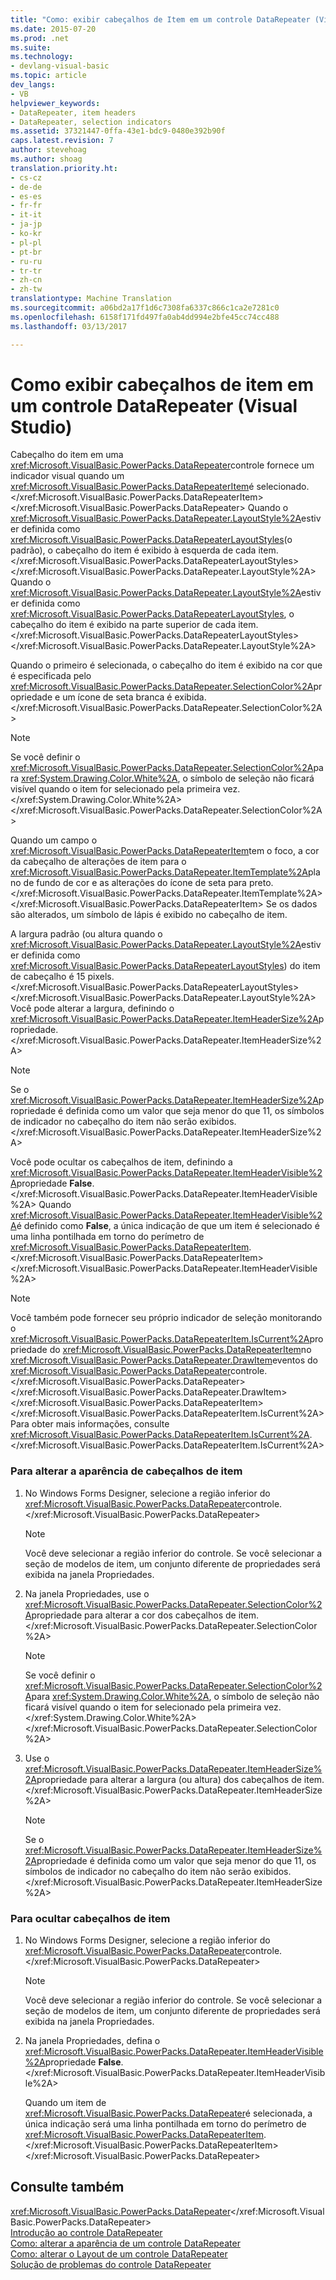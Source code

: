 ```yaml
---
title: "Como: exibir cabeçalhos de Item em um controle DataRepeater (Visual Studio) | Documentos do Microsoft"
ms.date: 2015-07-20
ms.prod: .net
ms.suite: 
ms.technology:
- devlang-visual-basic
ms.topic: article
dev_langs:
- VB
helpviewer_keywords:
- DataRepeater, item headers
- DataRepeater, selection indicators
ms.assetid: 37321447-0ffa-43e1-bdc9-0480e392b90f
caps.latest.revision: 7
author: stevehoag
ms.author: shoag
translation.priority.ht:
- cs-cz
- de-de
- es-es
- fr-fr
- it-it
- ja-jp
- ko-kr
- pl-pl
- pt-br
- ru-ru
- tr-tr
- zh-cn
- zh-tw
translationtype: Machine Translation
ms.sourcegitcommit: a06bd2a17f1d6c7308fa6337c866c1ca2e7281c0
ms.openlocfilehash: 6158f171fd497fa0ab4dd994e2bfe45cc74cc488
ms.lasthandoff: 03/13/2017

---
```

# <a name="how-to-display-item-headers-in-a-datarepeater-control-visual-studio"></a>Como exibir cabeçalhos de item em um controle DataRepeater (Visual Studio)
Cabeçalho do item em uma <xref:Microsoft.VisualBasic.PowerPacks.DataRepeater>controle fornece um indicador visual quando um <xref:Microsoft.VisualBasic.PowerPacks.DataRepeaterItem>é selecionado.</xref:Microsoft.VisualBasic.PowerPacks.DataRepeaterItem> </xref:Microsoft.VisualBasic.PowerPacks.DataRepeater> Quando o <xref:Microsoft.VisualBasic.PowerPacks.DataRepeater.LayoutStyle%2A>estiver definida como <xref:Microsoft.VisualBasic.PowerPacks.DataRepeaterLayoutStyles>(o padrão), o cabeçalho do item é exibido à esquerda de cada item.</xref:Microsoft.VisualBasic.PowerPacks.DataRepeaterLayoutStyles> </xref:Microsoft.VisualBasic.PowerPacks.DataRepeater.LayoutStyle%2A> Quando o <xref:Microsoft.VisualBasic.PowerPacks.DataRepeater.LayoutStyle%2A>estiver definida como <xref:Microsoft.VisualBasic.PowerPacks.DataRepeaterLayoutStyles>, o cabeçalho do item é exibido na parte superior de cada item.</xref:Microsoft.VisualBasic.PowerPacks.DataRepeaterLayoutStyles> </xref:Microsoft.VisualBasic.PowerPacks.DataRepeater.LayoutStyle%2A>  
  
 Quando o primeiro é selecionada, o cabeçalho do item é exibido na cor que é especificada pelo <xref:Microsoft.VisualBasic.PowerPacks.DataRepeater.SelectionColor%2A>propriedade e um ícone de seta branca é exibida.</xref:Microsoft.VisualBasic.PowerPacks.DataRepeater.SelectionColor%2A>  
  
> [!NOTE]
>  Se você definir o <xref:Microsoft.VisualBasic.PowerPacks.DataRepeater.SelectionColor%2A>para <xref:System.Drawing.Color.White%2A>, o símbolo de seleção não ficará visível quando o item for selecionado pela primeira vez.</xref:System.Drawing.Color.White%2A> </xref:Microsoft.VisualBasic.PowerPacks.DataRepeater.SelectionColor%2A>  
  
 Quando um campo o <xref:Microsoft.VisualBasic.PowerPacks.DataRepeaterItem>tem o foco, a cor da cabeçalho de alterações de item para o <xref:Microsoft.VisualBasic.PowerPacks.DataRepeater.ItemTemplate%2A>plano de fundo de cor e as alterações do ícone de seta para preto.</xref:Microsoft.VisualBasic.PowerPacks.DataRepeater.ItemTemplate%2A> </xref:Microsoft.VisualBasic.PowerPacks.DataRepeaterItem> Se os dados são alterados, um símbolo de lápis é exibido no cabeçalho de item.  
  
 A largura padrão (ou altura quando o <xref:Microsoft.VisualBasic.PowerPacks.DataRepeater.LayoutStyle%2A>estiver definida como <xref:Microsoft.VisualBasic.PowerPacks.DataRepeaterLayoutStyles>) do item de cabeçalho é 15 pixels.</xref:Microsoft.VisualBasic.PowerPacks.DataRepeaterLayoutStyles> </xref:Microsoft.VisualBasic.PowerPacks.DataRepeater.LayoutStyle%2A> Você pode alterar a largura, definindo o <xref:Microsoft.VisualBasic.PowerPacks.DataRepeater.ItemHeaderSize%2A>propriedade.</xref:Microsoft.VisualBasic.PowerPacks.DataRepeater.ItemHeaderSize%2A>  
  
> [!NOTE]
>  Se o <xref:Microsoft.VisualBasic.PowerPacks.DataRepeater.ItemHeaderSize%2A>propriedade é definida como um valor que seja menor do que 11, os símbolos de indicador no cabeçalho do item não serão exibidos.</xref:Microsoft.VisualBasic.PowerPacks.DataRepeater.ItemHeaderSize%2A>  
  
 Você pode ocultar os cabeçalhos de item, definindo a <xref:Microsoft.VisualBasic.PowerPacks.DataRepeater.ItemHeaderVisible%2A>propriedade **False**.</xref:Microsoft.VisualBasic.PowerPacks.DataRepeater.ItemHeaderVisible%2A> Quando <xref:Microsoft.VisualBasic.PowerPacks.DataRepeater.ItemHeaderVisible%2A>é definido como **False**, a única indicação de que um item é selecionado é uma linha pontilhada em torno do perímetro de <xref:Microsoft.VisualBasic.PowerPacks.DataRepeaterItem>.</xref:Microsoft.VisualBasic.PowerPacks.DataRepeaterItem> </xref:Microsoft.VisualBasic.PowerPacks.DataRepeater.ItemHeaderVisible%2A>  
  
> [!NOTE]
>  Você também pode fornecer seu próprio indicador de seleção monitorando o <xref:Microsoft.VisualBasic.PowerPacks.DataRepeaterItem.IsCurrent%2A>propriedade do <xref:Microsoft.VisualBasic.PowerPacks.DataRepeaterItem>no <xref:Microsoft.VisualBasic.PowerPacks.DataRepeater.DrawItem>eventos do <xref:Microsoft.VisualBasic.PowerPacks.DataRepeater>controle.</xref:Microsoft.VisualBasic.PowerPacks.DataRepeater> </xref:Microsoft.VisualBasic.PowerPacks.DataRepeater.DrawItem> </xref:Microsoft.VisualBasic.PowerPacks.DataRepeaterItem> </xref:Microsoft.VisualBasic.PowerPacks.DataRepeaterItem.IsCurrent%2A> Para obter mais informações, consulte <xref:Microsoft.VisualBasic.PowerPacks.DataRepeaterItem.IsCurrent%2A>.</xref:Microsoft.VisualBasic.PowerPacks.DataRepeaterItem.IsCurrent%2A>  
  
### <a name="to-change-the-appearance-of-item-headers"></a>Para alterar a aparência de cabeçalhos de item  
  
1.  No Windows Forms Designer, selecione a região inferior do <xref:Microsoft.VisualBasic.PowerPacks.DataRepeater>controle.</xref:Microsoft.VisualBasic.PowerPacks.DataRepeater>  
  
    > [!NOTE]
    >  Você deve selecionar a região inferior do controle. Se você selecionar a seção de modelos de item, um conjunto diferente de propriedades será exibida na janela Propriedades.  
  
2.  Na janela Propriedades, use o <xref:Microsoft.VisualBasic.PowerPacks.DataRepeater.SelectionColor%2A>propriedade para alterar a cor dos cabeçalhos de item.</xref:Microsoft.VisualBasic.PowerPacks.DataRepeater.SelectionColor%2A>  
  
    > [!NOTE]
    >  Se você definir o <xref:Microsoft.VisualBasic.PowerPacks.DataRepeater.SelectionColor%2A>para <xref:System.Drawing.Color.White%2A>, o símbolo de seleção não ficará visível quando o item for selecionado pela primeira vez.</xref:System.Drawing.Color.White%2A> </xref:Microsoft.VisualBasic.PowerPacks.DataRepeater.SelectionColor%2A>  
  
3.  Use o <xref:Microsoft.VisualBasic.PowerPacks.DataRepeater.ItemHeaderSize%2A>propriedade para alterar a largura (ou altura) dos cabeçalhos de item.</xref:Microsoft.VisualBasic.PowerPacks.DataRepeater.ItemHeaderSize%2A>  
  
    > [!NOTE]
    >  Se o <xref:Microsoft.VisualBasic.PowerPacks.DataRepeater.ItemHeaderSize%2A>propriedade é definida como um valor que seja menor do que 11, os símbolos de indicador no cabeçalho do item não serão exibidos.</xref:Microsoft.VisualBasic.PowerPacks.DataRepeater.ItemHeaderSize%2A>  
  
### <a name="to-hide-item-headers"></a>Para ocultar cabeçalhos de item  
  
1.  No Windows Forms Designer, selecione a região inferior do <xref:Microsoft.VisualBasic.PowerPacks.DataRepeater>controle.</xref:Microsoft.VisualBasic.PowerPacks.DataRepeater>  
  
    > [!NOTE]
    >  Você deve selecionar a região inferior do controle. Se você selecionar a seção de modelos de item, um conjunto diferente de propriedades será exibida na janela Propriedades.  
  
2.  Na janela Propriedades, defina o <xref:Microsoft.VisualBasic.PowerPacks.DataRepeater.ItemHeaderVisible%2A>propriedade **False**.</xref:Microsoft.VisualBasic.PowerPacks.DataRepeater.ItemHeaderVisible%2A>  
  
     Quando um item de <xref:Microsoft.VisualBasic.PowerPacks.DataRepeater>é selecionada, a única indicação será uma linha pontilhada em torno do perímetro de <xref:Microsoft.VisualBasic.PowerPacks.DataRepeaterItem>.</xref:Microsoft.VisualBasic.PowerPacks.DataRepeaterItem> </xref:Microsoft.VisualBasic.PowerPacks.DataRepeater>  
  
## <a name="see-also"></a>Consulte também  
 <xref:Microsoft.VisualBasic.PowerPacks.DataRepeater></xref:Microsoft.VisualBasic.PowerPacks.DataRepeater>   
 [Introdução ao controle DataRepeater](../../../visual-basic/developing-apps/windows-forms/introduction-to-the-datarepeater-control-visual-studio.md)   
 [Como: alterar a aparência de um controle DataRepeater](../../../visual-basic/developing-apps/windows-forms/how-to-change-the-appearance-of-a-datarepeater-control-visual-studio.md)   
 [Como: alterar o Layout de um controle DataRepeater](../../../visual-basic/developing-apps/windows-forms/how-to-change-the-layout-of-a-datarepeater-control-visual-studio.md)   
 [Solução de problemas do controle DataRepeater](../../../visual-basic/developing-apps/windows-forms/troubleshooting-the-datarepeater-control-visual-studio.md)
